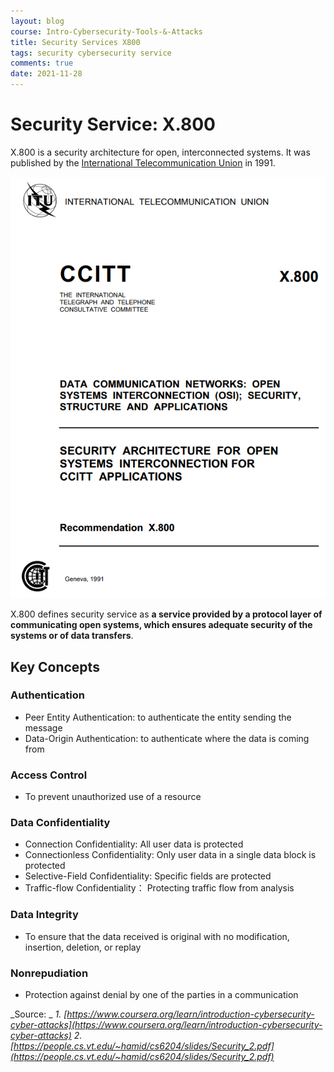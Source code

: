```yaml
---
layout: blog
course: Intro-Cybersecurity-Tools-&-Attacks
title: Security Services X800
tags: security cybersecurity service
comments: true
date: 2021-11-28
---
```


# Security Service: X.800

X.800 is a security architecture for open, interconnected systems. It was published by the [International Telecommunication Union](https://www.itu.int/rec/T-REC-X.800-199103-I/en) in 1991.

![X800](/assets/X800.PNG)

X.800 defines security service as **a service provided by a protocol layer of communicating open systems, which ensures adequate security of the systems or of data transfers**.

## Key Concepts

### Authentication
*   Peer Entity Authentication: to authenticate the entity sending the message
*   Data-Origin Authentication: to authenticate where the data is coming from

### Access Control 
*   To prevent unauthorized use of a resource

### Data Confidentiality
*   Connection Confidentiality: All user data is protected
*   Connectionless Confidentiality: Only user data in a single data block is protected
*   Selective-Field Confidentiality: Specific fields are protected
*   Traffic-flow Confidentiality： Protecting traffic flow from analysis

### Data Integrity 
*   To ensure that the data received is original with no modification, insertion, deletion, or replay

### Nonrepudiation
*   Protection against denial by one of the parties in a communication

_Source: _
_1. [https://www.coursera.org/learn/introduction-cybersecurity-cyber-attacks](https://www.coursera.org/learn/introduction-cybersecurity-cyber-attacks)_
_2. [https://people.cs.vt.edu/~hamid/cs6204/slides/Security_2.pdf](https://people.cs.vt.edu/~hamid/cs6204/slides/Security_2.pdf)_
